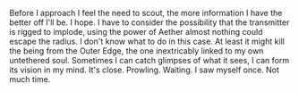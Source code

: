 Before I approach I feel the need to scout, the more information I have the better off I'll be. I hope. I have to consider the possibility that the transmitter is rigged to implode, using the power of Aether almost nothing could escape the radius. 
I don't know what to do in this case. At least it might kill the being from the Outer Edge, the one inextricably linked to my own untethered soul. 
Sometimes I can catch glimpses of what it sees, I can form its vision in my mind. 
It's close. Prowling. Waiting. 
I saw myself once.
Not much time.